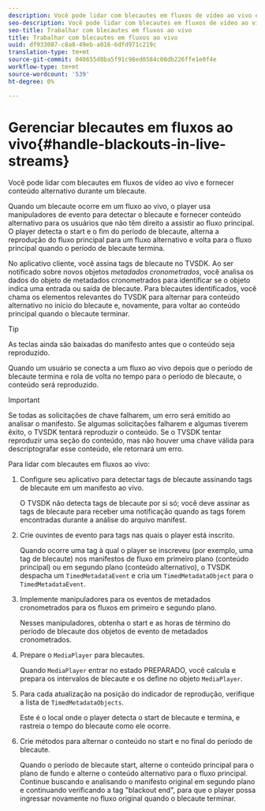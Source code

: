 ```yaml
---
description: Você pode lidar com blecautes em fluxos de vídeo ao vivo e fornecer conteúdo alternativo durante um blecaute.
seo-description: Você pode lidar com blecautes em fluxos de vídeo ao vivo e fornecer conteúdo alternativo durante um blecaute.
seo-title: Trabalhar com blecautes em fluxos ao vivo
title: Trabalhar com blecautes em fluxos ao vivo
uuid: df933087-c8a8-49eb-a016-6dfd971c219c
translation-type: tm+mt
source-git-commit: 040655d8ba5f91c98ed0584c08db226ffe1e0f4e
workflow-type: tm+mt
source-wordcount: '539'
ht-degree: 0%

---
```



# Gerenciar blecautes em fluxos ao vivo{#handle-blackouts-in-live-streams}

Você pode lidar com blecautes em fluxos de vídeo ao vivo e fornecer conteúdo alternativo durante um blecaute.

Quando um blecaute ocorre em um fluxo ao vivo, o player usa manipuladores de evento para detectar o blecaute e fornecer conteúdo alternativo para os usuários que não têm direito a assistir ao fluxo principal. O player detecta o start e o fim do período de blecaute, alterna a reprodução do fluxo principal para um fluxo alternativo e volta para o fluxo principal quando o período de blecaute termina.

No aplicativo cliente, você assina tags de blecaute no TVSDK. Ao ser notificado sobre novos objetos *metadados cronometrados*, você analisa os dados do objeto de metadados cronometrados para identificar se o objeto indica uma entrada ou saída de blecaute. Para blecautes identificados, você chama os elementos relevantes do TVSDK para alternar para conteúdo alternativo no início do blecaute e, novamente, para voltar ao conteúdo principal quando o blecaute terminar.

>[!TIP]
>
>As teclas ainda são baixadas do manifesto antes que o conteúdo seja reproduzido.

Quando um usuário se conecta a um fluxo ao vivo depois que o período de blecaute termina e rola de volta no tempo para o período de blecaute, o conteúdo será reproduzido.

>[!IMPORTANT]
>
>Se todas as solicitações de chave falharem, um erro será emitido ao analisar o manifesto. Se algumas solicitações falharem e algumas tiverem êxito, o TVSDK tentará reproduzir o conteúdo. Se o TVSDK tentar reproduzir uma seção do conteúdo, mas não houver uma chave válida para descriptografar esse conteúdo, ele retornará um erro.

Para lidar com blecautes em fluxos ao vivo:

1. Configure seu aplicativo para detectar tags de blecaute assinando tags de blecaute em um manifesto ao vivo.

   O TVSDK não detecta tags de blecaute por si só; você deve assinar as tags de blecaute para receber uma notificação quando as tags forem encontradas durante a análise do arquivo manifest.
1. Crie ouvintes de evento para tags nas quais o player está inscrito.

   Quando ocorre uma tag à qual o player se inscreveu (por exemplo, uma tag de blecaute) nos manifestos de fluxo em primeiro plano (conteúdo principal) ou em segundo plano (conteúdo alternativo), o TVSDK despacha um `TimedMetadataEvent` e cria um `TimedMetadataObject` para o `TimedMetadataEvent`.
1. Implemente manipuladores para os eventos de metadados cronometrados para os fluxos em primeiro e segundo plano.

   Nesses manipuladores, obtenha o start e as horas de término do período de blecaute dos objetos de evento de metadados cronometrados.
1. Prepare o `MediaPlayer` para blecautes.

   Quando `MediaPlayer` entrar no estado PREPARADO, você calcula e prepara os intervalos de blecaute e os define no objeto `MediaPlayer`.

1. Para cada atualização na posição do indicador de reprodução, verifique a lista de `TimedMetadataObjects`.

   Este é o local onde o player detecta o start de blecaute e termina, e rastreia o tempo do blecaute como ele ocorre.

1. Crie métodos para alternar o conteúdo no start e no final do período de blecaute.

   Quando o período de blecaute start, alterne o conteúdo principal para o plano de fundo e alterne o conteúdo alternativo para o fluxo principal. Continue buscando e analisando o manifesto original em segundo plano e continuando verificando a tag &quot;blackout end&quot;, para que o player possa ingressar novamente no fluxo original quando o blecaute terminar.

